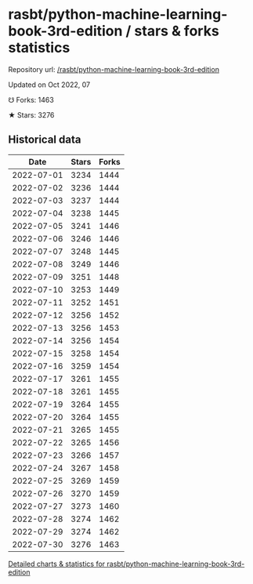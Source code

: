 # rasbt/python-machine-learning-book-3rd-edition / stars & forks statistics

Repository url: [/rasbt/python-machine-learning-book-3rd-edition](https://github.com/rasbt/python-machine-learning-book-3rd-edition)

Updated on Oct 2022, 07

☋ Forks: 1463

★ Stars: 3276

## Historical data
| Date | Stars | Forks |
|------|-------|-------|
| 2022-07-01 | 3234 | 1444 | 
| 2022-07-02 | 3236 | 1444 | 
| 2022-07-03 | 3237 | 1444 | 
| 2022-07-04 | 3238 | 1445 | 
| 2022-07-05 | 3241 | 1446 | 
| 2022-07-06 | 3246 | 1446 | 
| 2022-07-07 | 3248 | 1445 | 
| 2022-07-08 | 3249 | 1446 | 
| 2022-07-09 | 3251 | 1448 | 
| 2022-07-10 | 3253 | 1449 | 
| 2022-07-11 | 3252 | 1451 | 
| 2022-07-12 | 3256 | 1452 | 
| 2022-07-13 | 3256 | 1453 | 
| 2022-07-14 | 3256 | 1454 | 
| 2022-07-15 | 3258 | 1454 | 
| 2022-07-16 | 3259 | 1454 | 
| 2022-07-17 | 3261 | 1455 | 
| 2022-07-18 | 3261 | 1455 | 
| 2022-07-19 | 3264 | 1455 | 
| 2022-07-20 | 3264 | 1455 | 
| 2022-07-21 | 3265 | 1455 | 
| 2022-07-22 | 3265 | 1456 | 
| 2022-07-23 | 3266 | 1457 | 
| 2022-07-24 | 3267 | 1458 | 
| 2022-07-25 | 3269 | 1459 | 
| 2022-07-26 | 3270 | 1459 | 
| 2022-07-27 | 3273 | 1460 | 
| 2022-07-28 | 3274 | 1462 | 
| 2022-07-29 | 3274 | 1462 | 
| 2022-07-30 | 3276 | 1463 | 


[Detailed charts & statistics for rasbt/python-machine-learning-book-3rd-edition](https://reviewgithub.com/rep/rasbt/python-machine-learning-book-3rd-edition)
